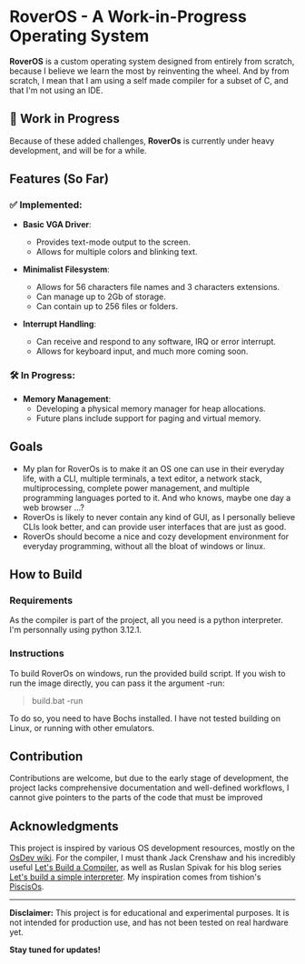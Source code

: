 # RoverOS - A Work-in-Progress Operating System  

**RoverOS** is a custom operating system designed from entirely from scratch, because I believe we learn the most by reinventing the wheel. And by from scratch, I mean that I am using a self made compiler for a subset of C, and that I'm not using an IDE.  

## 🚧 **Work in Progress**
Because of these added challenges, **RoverOs** is currently under heavy development, and will be for a while.  

## Features (So Far)  

### ✅ Implemented:  
- **Basic VGA Driver**:  
  - Provides text-mode output to the screen.  
  - Allows for multiple colors and blinking text.  

- **Minimalist Filesystem**:  
  - Allows for 56 characters file names and 3 characters extensions.  
  - Can manage up to 2Gb of storage.  
  - Can contain up to 256 files or folders.  

- **Interrupt Handling**:  
  - Can receive and respond to any software, IRQ or error interrupt.
  - Allows for keyboard input, and much more coming soon.   

### 🛠️ In Progress:  
- **Memory Management**:  
  - Developing a physical memory manager for heap allocations.  
  - Future plans include support for paging and virtual memory.  

## Goals  
- My plan for RoverOs is to make it an OS one can use in their everyday life, with a CLI, multiple terminals, a text editor, a network stack, multiprocessing, complete power management, and multiple programming languages ported to it. And who knows, maybe one day a web browser ...?   
- RoverOs is likely to never contain any kind of GUI, as I personally believe CLIs look better, and can provide user interfaces that are just as good.  
- RoverOs should become a nice and cozy development environment for everyday programming, without all the bloat of windows or linux.   

## How to Build  
### Requirements  
As the compiler is part of the project, all you need is a python interpreter. I'm personnally using python 3.12.1.  
### Instructions  
To build RoverOs on windows, run the provided build script. If you wish to run the image directly, you can pass it the argument -run:  
> build.bat -run

To do so, you need to have Bochs installed. I have not tested building on Linux, or running with other emulators.  

## Contribution  
Contributions are welcome, but due to the early stage of development, the project lacks comprehensive documentation and well-defined workflows, I cannot give pointers to the parts of the code that must be improved

## Acknowledgments  
This project is inspired by various OS development resources, mostly on the [OsDev wiki](https://wiki.osdev.org/Expanded_Main_Page). For the compiler, I must thank Jack Crenshaw and his incredibly useful [Let's Build a Compiler](https://compilers.iecc.com/crenshaw/), as well as Ruslan Spivak for his blog series [Let's build a simple interpreter](https://ruslanspivak.com/lsbasi-part1/). My inspiration comes from tishion's [PiscisOs](https://tishion.github.io/PiscisOS/).

---

**Disclaimer:** This project is for educational and experimental purposes. It is not intended for production use, and has not been tested on real hardware yet.  

**Stay tuned for updates!**
